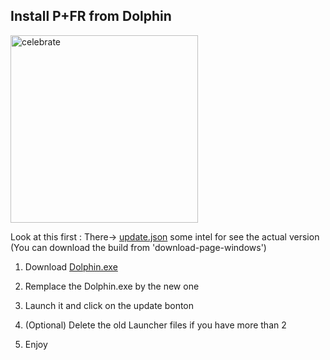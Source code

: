 
<Head>

## Install P+FR from Dolphin

</Head>

<footer> 

  <img src="https://github.com/Kenmak77/skills-github-pages/blob/main/French%20PM%20logo3.png?raw=true" alt=celebrate width=300 align=center/>

Look at this first :
There-> [update.json](https://kenmak77.github.io/skills-github-pages/update.json) some intel for see the actual version (You can download the build from 'download-page-windows')

1. Download [Dolphin.exe](https://github.com/Kenmak77/skills-github-pages/raw/refs/heads/main/Dolphin.exe)

2. Remplace the Dolphin.exe by the new one

3. Launch it and click on the update bonton

4. (Optional) Delete the old Launcher files if you have more than 2

5. Enjoy

</footer>
